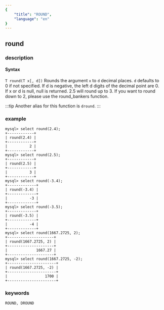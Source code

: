 ```yaml
---
{
    "title": "ROUND",
    "language": "en"
}
---
```


## round

### description
#### Syntax

`T round(T x[, d])`
Rounds the argument `x` to `d` decimal places. `d` defaults to 0 if not specified. If d is negative, the left d digits of the decimal point are 0. If x or d is null, null is returned.
2.5 will round up to 3. If you want to round down to 2, please use the round_bankers function.

:::tip
Another alias for this function is `dround`.
:::

### example

```
mysql> select round(2.4);
+------------+
| round(2.4) |
+------------+
|          2 |
+------------+
mysql> select round(2.5);
+------------+
| round(2.5) |
+------------+
|          3 |
+------------+
mysql> select round(-3.4);
+-------------+
| round(-3.4) |
+-------------+
|          -3 |
+-------------+
mysql> select round(-3.5);
+-------------+
| round(-3.5) |
+-------------+
|          -4 |
+-------------+
mysql> select round(1667.2725, 2);
+---------------------+
| round(1667.2725, 2) |
+---------------------+
|             1667.27 |
+---------------------+
mysql> select round(1667.2725, -2);
+----------------------+
| round(1667.2725, -2) |
+----------------------+
|                 1700 |
+----------------------+
```

### keywords
	ROUND, DROUND
